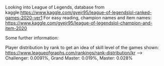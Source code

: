 Looking into League of Legends, database from kaggle:https://www.kaggle.com/gyejr95/league-of-legendslol-ranked-games-2020-ver1
For easy reading, champion names and item names: https://www.kaggle.com/gyejr95/league-of-legendslol-champion-and-item-2020

Some further information:

Player distribution by rank to get an idea of skill level of the games shown: https://www.leagueofgraphs.com/rankings/rank-distribution/kr
--> Challenger: 0.0091%, Grand Master: 0.019%, Master: 0.028%

